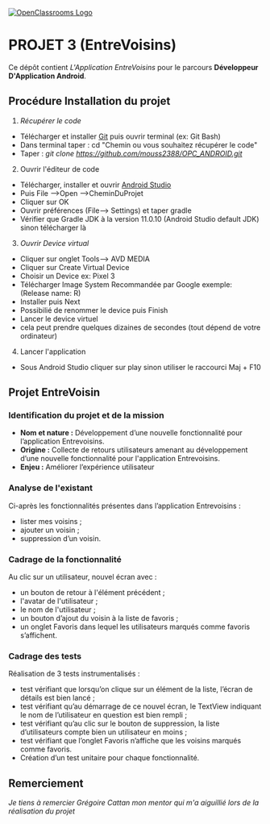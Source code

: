 [![OpenClassrooms Logo](https://www.anaf.fr/wp-content/uploads/2020/09/OpenClassroom_LOGO-768x92.png)](https://openclassrooms.com/fr/)

# PROJET 3 (EntreVoisins) 

Ce dépôt contient _L'Application EntreVoisins_ pour le parcours **Développeur D'Application Android**.

## Procédure Installation du projet

1. _Récupérer le code_
  * Télécharger et installer [Git](https://git-scm.com/downloads "Télécharger Git") puis ouvrir terminal (ex: Git Bash)
  * Dans terminal taper : cd "Chemin ou vous souhaitez récupérer le code"
  * Taper :  _git clone https://github.com/mouss2388/OPC_ANDROID.git_

2. Ouvrir l'éditeur de code
  * Télécharger, installer et ouvrir [Android Studio](https://developer.android.com/studio "Télécharger Android Studio")
  * Puis File -->Open -->CheminDuProjet
  * Cliquer sur OK
  * Ouvrir préférences (File--> Settings) et taper gradle
  * Vérifier que Gradle JDK à la version 11.0.10 (Android Studio default JDK) sinon télécharger là 

3. *Ouvrir Device virtual* 
  * Cliquer sur onglet Tools--> AVD MEDIA
  * Cliquer sur Create Virtual Device
  * Choisir un Device ex: Pixel 3
  * Télécharger Image System Recommandée par Google  exemple: (Release name: R)
  * Installer puis Next
  * Possibilié de renommer le device puis Finish
  * Lancer le device virtuel
  * cela peut prendre quelques dizaines de secondes (tout dépend de votre ordinateur)
 
4. Lancer l'application
  * Sous Android Studio cliquer sur play sinon utiliser le raccourci Maj + F10
  
## Projet EntreVoisin

### Identification du projet et de la mission
* **Nom et nature :** Développement d’une nouvelle fonctionnalité pour l’application
Entrevoisins.
* **Origine :** Collecte de retours utilisateurs amenant au développement d’une nouvelle
fonctionnalité pour l'application Entrevoisins.
* **Enjeu :** Améliorer l’expérience utilisateur

### Analyse de l'existant

Ci-après les fonctionnalités présentes dans l’application Entrevoisins :
* lister mes voisins ;
* ajouter un voisin ;
* suppression d’un voisin.

### Cadrage de la fonctionnalité

Au clic sur un utilisateur, nouvel écran avec :
* un bouton de retour à l'élément précédent ;
* l'avatar de l'utilisateur ;
* le nom de l'utilisateur ;
* un bouton d’ajout du voisin à la liste de favoris ;
* un onglet Favoris dans lequel les utilisateurs marqués comme favoris s’affichent.

### Cadrage des tests

Réalisation de 3 tests instrumentalisés :
* test vérifiant que lorsqu’on clique sur un élément de la liste, l’écran de
détails est bien lancé ;
* test vérifiant qu’au démarrage de ce nouvel écran, le TextView indiquant
le nom de l’utilisateur en question est bien rempli ;
* test vérifiant qu’au clic sur le bouton de suppression, la liste d’utilisateurs
compte bien un utilisateur en moins ;
* test vérifiant que l’onglet Favoris n’affiche que les voisins marqués comme
favoris.
* Création d’un test unitaire pour chaque fonctionnalité.

## Remerciement

*Je tiens à remercier Grégoire Cattan mon mentor qui m'a aiguillié  lors de la réalisation du projet*

